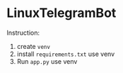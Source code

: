 # LinuxTelegramBot
Instruction:
  1) create <code>venv</code>
  2) install <code>requirements.txt</code> use venv
  3) Run <code>app.py</code> use venv

